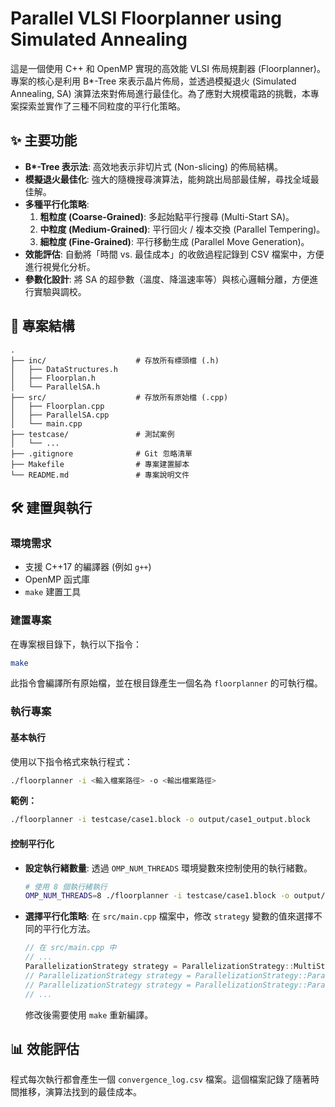 # Parallel VLSI Floorplanner using Simulated Annealing

這是一個使用 C++ 和 OpenMP 實現的高效能 VLSI 佈局規劃器 (Floorplanner)。專案的核心是利用 B*-Tree 來表示晶片佈局，並透過模擬退火 (Simulated Annealing, SA) 演算法來對佈局進行最佳化。為了應對大規模電路的挑戰，本專案探索並實作了三種不同粒度的平行化策略。

## ✨ 主要功能

- **B\*-Tree 表示法**: 高效地表示非切片式 (Non-slicing) 的佈局結構。
- **模擬退火最佳化**: 強大的隨機搜尋演算法，能夠跳出局部最佳解，尋找全域最佳解。
- **多種平行化策略**:
    1.  **粗粒度 (Coarse-Grained)**: 多起始點平行搜尋 (Multi-Start SA)。
    2.  **中粒度 (Medium-Grained)**: 平行回火 / 複本交換 (Parallel Tempering)。
    3.  **細粒度 (Fine-Grained)**: 平行移動生成 (Parallel Move Generation)。
- **效能評估**: 自動將「時間 vs. 最佳成本」的收斂過程記錄到 CSV 檔案中，方便進行視覺化分析。
- **參數化設計**: 將 SA 的超參數（溫度、降溫速率等）與核心邏輯分離，方便進行實驗與調校。

## 📁 專案結構

```
.
├── inc/                    # 存放所有標頭檔 (.h)
│   ├── DataStructures.h
│   ├── Floorplan.h
│   └── ParallelSA.h
├── src/                    # 存放所有原始檔 (.cpp)
│   ├── Floorplan.cpp
│   ├── ParallelSA.cpp
│   └── main.cpp
├── testcase/               # 測試案例
│   └── ...
├── .gitignore              # Git 忽略清單
├── Makefile                # 專案建置腳本
└── README.md               # 專案說明文件
```

## 🛠️ 建置與執行

### 環境需求

-   支援 C++17 的編譯器 (例如 `g++`)
-   OpenMP 函式庫
-   `make` 建置工具

### 建置專案

在專案根目錄下，執行以下指令：

```bash
make
```

此指令會編譯所有原始檔，並在根目錄產生一個名為 `floorplanner` 的可執行檔。

### 執行專案

#### 基本執行

使用以下指令格式來執行程式：

```bash
./floorplanner -i <輸入檔案路徑> -o <輸出檔案路徑>
```

**範例：**
```bash
./floorplanner -i testcase/case1.block -o output/case1_output.block
```

#### 控制平行化

- **設定執行緒數量**: 透過 `OMP_NUM_THREADS` 環境變數來控制使用的執行緒數。

  ```bash
  # 使用 8 個執行緒執行
  OMP_NUM_THREADS=8 ./floorplanner -i testcase/case1.block -o output/case1_output.block
  ```

- **選擇平行化策略**: 在 `src/main.cpp` 檔案中，修改 `strategy` 變數的值來選擇不同的平行化方法。

  ```cpp
  // 在 src/main.cpp 中
  // ...
  ParallelizationStrategy strategy = ParallelizationStrategy::MultiStart_Coarse;
  // ParallelizationStrategy strategy = ParallelizationStrategy::ParallelTempering_Medium;
  // ParallelizationStrategy strategy = ParallelizationStrategy::ParallelMoves_Fine;
  // ...
  ```
  修改後需要使用 `make` 重新編譯。

## 📊 效能評估

程式每次執行都會產生一個 `convergence_log.csv` 檔案。這個檔案記錄了隨著時間推移，演算法找到的最佳成本。